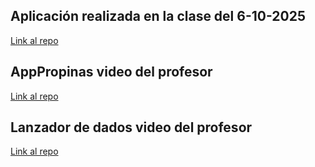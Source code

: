 ## Aplicación realizada en la clase del 6-10-2025
[Link al repo](https://github.com/JoseLuisPelayo/ExampleApp01)

## AppPropinas video del profesor
[Link al repo](https://github.com/JoseLuisPelayo/AppPropinas)

## Lanzador de dados video del profesor
[Link al repo](https://github.com/JoseLuisPelayo/Lanzador_dados_views)